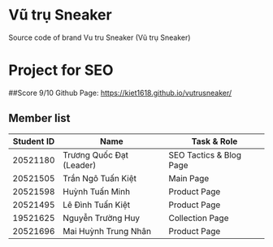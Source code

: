 # Vũ trụ Sneaker
Source code of brand Vu tru Sneaker (Vũ trụ Sneaker)

# Project for SEO
##Score 9/10
Github Page: https://kiet1618.github.io/vutrusneaker/

## Member list
| Student ID | Name |Task & Role|
| --- | ----------- |--------------------|
| 20521180 | Trương Quốc Đạt (Leader) |SEO Tactics & Blog Page|
| 20521505 | Trần Ngô Tuấn Kiệt |Main Page|
| 20521598 | Huỳnh Tuấn Minh |Product Page|
| 20521495 | Lê Đình Tuấn Kiệt |Product Page|
| 19521625 | Nguyễn Trường Huy |Collection Page|
| 20521696 | Mai Huỳnh Trung Nhân |Product Page|
